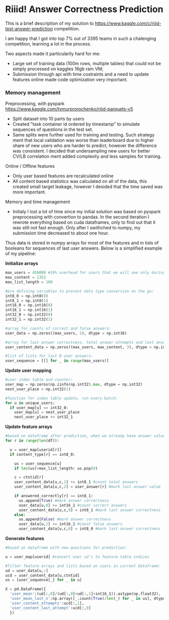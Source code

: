 # Riiid! Answer Correctness Prediction

This is a brief description of my solution to https://www.kaggle.com/c/riiid-test-answer-prediction competition.

I am happy that I got into top 7% out of 3395 teams in such a chalenging competition, learning a lot in the process.


Two aspects made it particularily hard for me:
* Large set of training data (100m rows, multiple tables) that could not be simply processed on kaggles 16gb ram VM;
* Submission through api with time costraints and a need to update features online made code optimization very important.


### Memory management

Preprocessing, with pyspark https://www.kaggle.com/tymurprorochenko/riiid-parquets-v5
* Split dataset into 10 parts by users
* Created "task container id ordered by timestamp" to simulate sequences of questions in the test set.
* Same splits were further used for training and testing. 
Such strategy ment that local validation was worse than leaderboard due to higher share of new users who are harder to predict, however the difference was consistent. 
I decided that undersampling new users for better CV/LB correlation ment added complexity and less samples for training. 

Online / Offline features
* Only user based features are recalculated online
* All content based statistics was calculated on all of the data, this created small target leakage, however I desided that the time saved was more important.


Memory and time management
* Initialy I lost a lot of time since my initial solution was based on pyspark preprocessing with convertion to pandas. 
In the second iteration I rewrote everything based on cuda dataframes, only to find out that it was still not fast enough.
Only after I swithched to numpy, my submission time decreased to about one hour.

Thus data is stored in numpy arrays for most of the features and in lists of booleans for sequences of last user answers. 
Below is a simplified example of my pipeline:

**Initialize arrays**
```python
max_users = 450000 #10% overhead for users that we will see only during submission
max_content = 1352
max_list_length = 100

#pre defining variables to prevent data type conversion on the go: 
int8_0 = np.int8(0)
int8_1 = np.int8(1)
int16_0 = np.int16(0)
int16_1 = np.int16(1)
int32_0 = np.int32(0)
int32_1 = np.int32(1)

#array for counts of correct and false answers:
user_data = np.zeros((max_users, 2), dtype = np.int16)

#array for last answer correctness, total answer attempts and last answer value:
user_content_data = np.zeros((max_users, max_content, 3), dtype = np.int8)

#list of lists for last N user answers:
user_sequence = [[] for _ in range(max_users)]
```

**Update user mapping**
```python
#user index table and counter:
user_map = np.zeros(np.iinfo(np.int32).max, dtype = np.int32)
next_user_place = np.int32(1)

#function for index table update, run every batch:
for u in unique_users:
  if user_map[u] == int32_0:
    user_map[u] = next_user_place
    next_user_place += int32_1
```


**Update feature arrays**
```python
#based on dataframe after prediction, when we already have answer values:
for r in range(len(df)):

  u = user_map[userid[r]]
  if content_type[r] == int8_0: 

    us = user_sequence[u]
    if len(us)>max_list_length: us.pop(0)

    c = ctntid[r]
    user_content_data[u,c,1] += int8_1 #count total answers
    user_content_data[u,c,2] = user_answer[r] #mark last answer value

    if answered_correctly[r] == int8_1:
      us.append(True) #mark answer correctness
      user_data[u,0] += int16_1 #count correct answers
      user_content_data[u,c,0] = int8_1 #mark last answer correctness
    else:
      us.append(False) #mark answer correctness
      user_data[u,1] += int16_1 #count false answers
      user_content_data[u,c,0] = int8_0 #mark last answer correctness
```


**Generate features**
```python
#based on dataframe with new questions for prediction:

u = user_map[userid] #convert user id's to feature table indices

#filter feature arrays and lists based on users in current dataframe:
ud = user_data[u,:]
ucd = user_content_data[u,ctntid] 
us = [user_sequence[_] for _ in u]

X = pd.DataFrame({
  'user_mean':(ud[:,0]/(ud[:,0]+ud[:,1]+int16_1)).astype(np.float32),
  'user_mean_last_n':np.array([_.count(True)/len(_) for _ in us], dtype = np.float32)
  'user_content_attempts':ucd[:,1],
  'user_content_last_attempt':ucd[:,0]
  })
```

